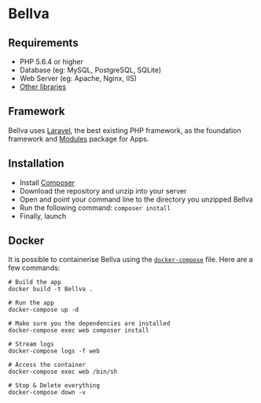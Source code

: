 ﻿# Bellva


## Requirements

* PHP 5.6.4 or higher
* Database (eg: MySQL, PostgreSQL, SQLite)
* Web Server (eg: Apache, Nginx, IIS)
* [Other libraries](https://Bellva.com/docs/requirements)

## Framework

Bellva uses [Laravel](http://laravel.com), the best existing PHP framework, as the foundation framework and [Modules](https://nwidart.com/laravel-modules) package for Apps.

## Installation

  * Install [Composer](https://getcomposer.org/download)
  * Download the repository and unzip into your server
  * Open and point your command line to the directory you unzipped Bellva
  * Run the following command: `composer install`
  * Finally, launch 

## Docker

It is possible to containerise Bellva using the [`docker-compose`](docker-compose.yml) file. Here are a few commands:

```
# Build the app
docker build -t Bellva .

# Run the app
docker-compose up -d

# Make sure you the dependencies are installed
docker-compose exec web composer install

# Stream logs
docker-compose logs -f web

# Access the container
docker-compose exec web /bin/sh

# Stop & Delete everything
docker-compose down -v
```
